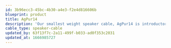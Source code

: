 ```yaml
---
id: 3b96ecc3-45bc-4b30-a4e3-f2e4d816606b
blueprint: product
title: AgPur14
description: 'Our smallest weight speaker cable, AgPur14 is introductory only in price, as it has high resolution and clarity, and is an affordable choice for highest sensitivity loudspeakers at moderate lengths, and average loads at short cable runs.'
cable_type: speaker-cable
updated_by: 63f13f7c-2a11-499f-b033-ad0f353c2031
updated_at: 1666985727
---
```

